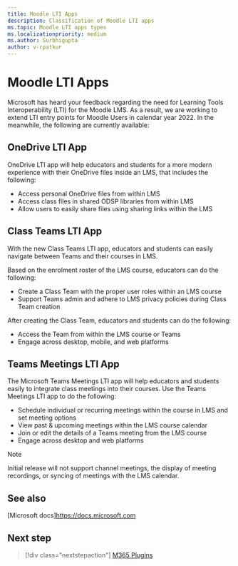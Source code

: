 ```yaml
---
title: Moodle LTI Apps
description: Classification of Moodle LTI apps
ms.topic: Moodle LTI apps types
ms.localizationpriority: medium
ms.author: Surbhigupta
author: v-rpatkur
---
```


# Moodle LTI Apps

Microsoft has heard your feedback regarding the need for Learning Tools Interoperability (LTI) for the Moodle LMS. As a result, we are working to extend LTI entry points for Moodle Users in calendar year 2022. In the meanwhile, the following are currently available:

## OneDrive LTI App

OneDrive LTI app will help educators and students for a more modern experience with their OneDrive files inside an LMS, that includes the following:

* Access personal OneDrive files from within LMS
* Access class files in shared ODSP libraries from within LMS
* Allow users to easily share files using sharing links within the LMS

## Class Teams LTI App

With the new Class Teams LTI app, educators and students can easily navigate between Teams and their courses in LMS. 

Based on the enrolment roster of the LMS course, educators can do the following:
 
* Create a Class Team with the proper user roles within an LMS course
* Support Teams admin and adhere to LMS privacy policies during Class Team creation

After creating the Class Team, educators and students can do the following:
* Access the Team from within the LMS course or Teams
* Engage across desktop, mobile, and web platforms 

## Teams Meetings LTI App

The Microsoft Teams Meetings LTI app will help educators and students easily to integrate class meetings into their courses. Use the Teams Meetings LTI app to do the following:

* Schedule individual or recurring meetings within the course in LMS and set meeting options 
* View past & upcoming meetings within the LMS course calendar
* Join or edit the details of a Teams meeting from the LMS course
* Engage across desktop and web platforms

> [!NOTE]
> Initial release will not support channel meetings, the display of meeting recordings, or syncing of meetings with the LMS calendar.

## See also

[Microsoft docs]https://docs.microsoft.com

## Next step

> [!div class="nextstepaction"]
> [M365 Plugins](/teamblog)

